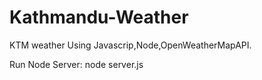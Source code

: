 # Kathmandu-Weather
KTM weather Using Javascrip,Node,OpenWeatherMapAPI.

Run Node Server: node server.js
